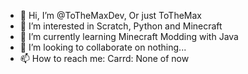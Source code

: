 - 👋 Hi, I’m @ToTheMaxDev, Or just ToTheMax
- 👀 I’m interested in Scratch, Python and Minecraft
- 🌱 I’m currently learning Minecraft Modding with Java
- 💞️ I’m looking to collaborate on nothing...
- 📫 How to reach me: Carrd: None of now
